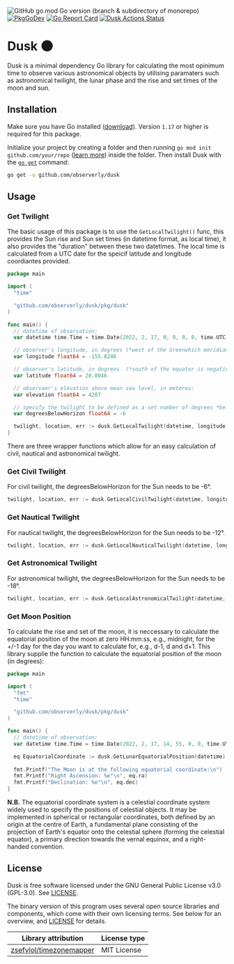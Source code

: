![GitHub go.mod Go version (branch & subdirectory of monorepo)](https://img.shields.io/github/go-mod/go-version/observerly/dusk/main?filename=go.mod&label=Go)
[![PkgGoDev](https://pkg.go.dev/badge/github.com/observerly/dusk)](https://pkg.go.dev/github.com/observerly/dusk)
[![Go Report Card](https://goreportcard.com/badge/github.com/observerly/dusk)](https://goreportcard.com/report/github.com/observerly/dusk)
[![Dusk Actions Status](https://github.com/observerly/dusk/actions/workflows/ci.yml/badge.svg)](https://github.com/observerly/celestia/actions/workflows/ci.yml)

# Dusk 🌑

Dusk is a minimal dependency Go library for calculating the most opinimum time to observe various astronomical objects by utilising paramaters such as astronomical twilight, the lunar phase and the rise and set times of the moon and sun.

## Installation

Make sure you have Go installed ([download](https://golang.org/dl/)). Version `1.17` or higher is required for this package.

Initialize your project by creating a folder and then running `go mod init github.com/your/repo` ([learn more](https://blog.golang.org/using-go-modules)) inside the folder. Then install Dusk with the [`go get`](https://golang.org/cmd/go/#hdr-Add_dependencies_to_current_module_and_install_them) command:

```bash
go get -u github.com/observerly/dusk
```

## Usage

### Get Twilight

The basic usage of this package is to use the `GetLocalTwilight()` func, this provides the Sun rise and Sun set times (in datetime format, as local time), it also provides the "duration" between these two datetimes. The local time is calculated from a UTC date for the speicif latitude and longitude coordiantes provided.

```go
package main

import (
  "time"

  "github.com/observerly/dusk/pkg/dusk"
)

func main() {
  // datetime of observation:
  var datetime time.Time = time.Date(2022, 2, 17, 0, 0, 0, 0, time.UTC)

  // observer's longitude, in degrees (*west of the Greenwhich meridian is negative, east is positive):
  var longitude float64 = -155.8246

  // observer's latitude, in degrees  (*south of the equator is negative, north is positive):
  var latitude float64 = 20.0046

  // observaer's elevation above mean sea level, in meteres:
  var elevation float64 = 4207

  // specify the twilight to be defined as a set number of degrees *below* the horizon (e.g, civil twilight is designated as being 6 degrees below horizon):
  var degreesBelowHorizon float64 = -6

  twilight, location, err := dusk.GetLocalTwilight(datetime, longitude, latitude, elevation, degreesBelowHorizon)
}
```

There are three wrapper functions which allow for an easy calculation of civil, nautical and astronomical twilight.

### Get Civil Twilight

For civil twilight, the degreesBelowHorizon for the Sun needs to be -6°.

```go
twilight, location, err := dusk.GetLocalCivilTwilight(datetime, longitude, latitude, elevation)
```

### Get Nautical Twilight

For nautical twilight, the degreesBelowHorizon for the Sun needs to be -12°.

```go
twilight, location, err := dusk.GetLocalNauticalTwilight(datetime, longitude, latitude, elevation)
```

### Get Astronomical Twilight

For astronomical twilight, the degreesBelowHorizon for the Sun needs to be -18°.

```go
twilight, location, err := dusk.GetLocalAstronomicalTwilight(datetime, longitude, latitude, elevation)
```

### Get Moon Position

To calculate the rise and set of the moon, it is neccessary to calculate the equatorial position of the moon at zero HH:mm:ss, e.g., midnight, for the +/-1 day for the day you want to calculate for, e.g., d-1, d and d+1. This library supplie the function to calculate the equatorial position of the moon (in degrees):

```go
package main

import (
  "fmt"
  "time"

  "github.com/observerly/dusk/pkg/dusk"
)

func main() {
  // datetime of observation:
  var datetime time.Time = time.Date(2022, 2, 17, 14, 55, 0, 0, time.UTC)

  eq EquatorialCoordinate := dusk.GetLunarEquatorialPosition(datetime)
	
  fmt.Printf("The Moon is at the following equatorial coordinate:\n")
  fmt.Printf("Right Ascension: %e°\n", eq.ra)
  fmt.Printf("Declination: %e°\n", eq.dec)
}
```

**N.B.** The equatorial coordinate system is a celestial coordinate system widely used to specify the positions of celestial objects. It may be implemented in spherical or rectangular coordinates, both defined by an origin at the centre of Earth, a fundamental plane consisting of the projection of Earth's equator onto the celestial sphere (forming the celestial equator), a primary direction towards the vernal equinox, and a right-handed convention.

## License

Dusk is free software licensed under the GNU General Public License v3.0 (GPL-3.0). See [LICENSE](./LICENSE).

The binary version of this program uses several open source libraries and components, which come with their own licensing terms. See below for an overview, and [LICENSE](./LICENSE) for details.

| Library attribution | License type |
|---------------------|--------------|
| [zsefvlol/timezonemapper](https://github.com/zsefvlol/timezonemapper) | MIT License |
